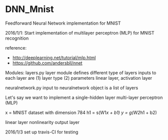# DNN_Mnist
Feedforward Neural Network implementation for MNIST


2016/1/1:
Start implementation of multilayer perceptron (MLP) for MNIST recognition

reference:
- http://deeplearning.net/tutorial/mlp.html
- https://github.com/andersbll/nnet

Modules:
layers.py
    layer module defines different type of layers
    inputs to each layer are (1) layer type (2) parameters
    linear layer, activation layer

neuralnetwork.py
    input to neuralnetwork object is a list of layers


Let's say we want to implement a single-hidden layer multi-layer perceptron (MLP)


x = MNIST dataset with dimension 784
h1 = s(W1*x  + b1)
y  = g(W2*h1 + b2)

linear layer
nonlinearity
output layer

2016/1/3 
set up travis-CI for testing
